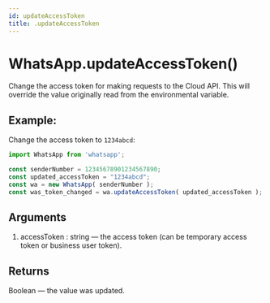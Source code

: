 ```yaml
---
id: updateAccessToken
title: .updateAccessToken
---
```


# WhatsApp.updateAccessToken()
Change the access token for making requests to the Cloud API. This will override the value originally read from the environmental variable.

## Example:
Change the access token to `1234abcd`:
```js
import WhatsApp from 'whatsapp';

const senderNumber = 12345678901234567890;
const updated_accessToken = "1234abcd";
const wa = new WhatsApp( senderNumber );
const was_token_changed = wa.updateAccessToken( updated_accessToken );
```

## Arguments
1. accessToken : string — the access token (can be temporary access token or business user token).

## Returns
Boolean — the value was updated.
